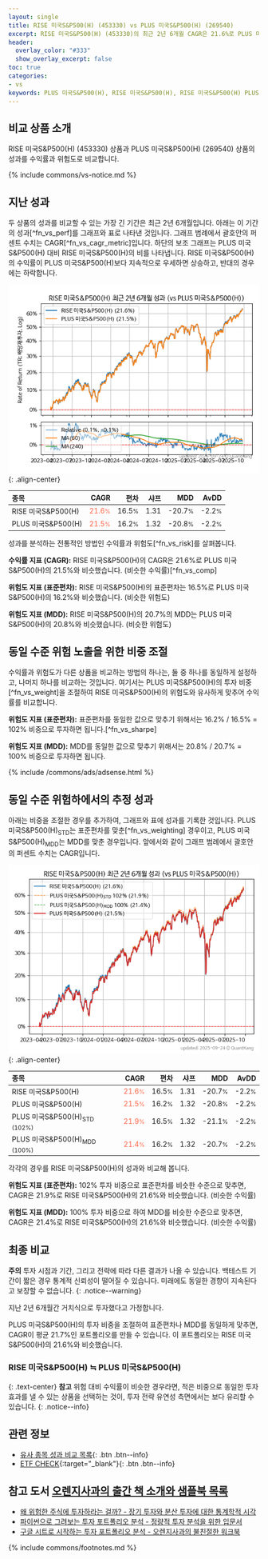 ```yaml
---
layout: single
title: RISE 미국S&P500(H) (453330) vs PLUS 미국S&P500(H) (269540)
excerpt: RISE 미국S&P500(H) (453330)의 최근 2년 6개월 CAGR은 21.6%로 PLUS 미국S&P500(H) (269540)의 21.5%와 비슷했습니다.
header:
  overlay_color: "#333"
  show_overlay_excerpt: false
toc: true
categories:
- vs
keywords: PLUS 미국S&P500(H), RISE 미국S&P500(H), RISE 미국S&P500(H) PLUS 미국S&P500(H) 비교, 453330, 269540, 453330 453330 비교
---
```


## 비교 상품 소개


RISE 미국S&P500(H) (453330) 상품과 PLUS 미국S&P500(H) (269540) 상품의 성과를 수익률과 위험도로 비교합니다.





{% include commons/vs-notice.md %}

## 지난 성과

두 상품의 성과를 비교할 수 있는 가장 긴 기간은 최근 2년 6개월입니다. 아래는 이 기간의 성과[^fn_vs_perf]를 그래프와 표로 나타낸 것입니다.
그래프 범례에서 괄호안의 퍼센트 수치는 CAGR[^fn_vs_cagr_metric]입니다.
하단의 보조 그래프는 PLUS 미국S&P500(H) 대비 RISE 미국S&P500(H)의 비를 나타냅니다.
RISE 미국S&P500(H)의 수익률이 PLUS 미국S&P500(H)보다 지속적으로 우세하면 상승하고, 반대의 경우에는 하락합니다.

![RISE 미국S&P500(H)](/vs/images/453330-vs-269540_dual.png){: .align-center}

| **종목** | **CAGR** | **편차** | **샤프** | **MDD** | **AvDD** |
| :------------ | ------: | -----------: | -------: | ------: | -------: |
| RISE 미국S&P500(H) | <span style="color: tomato">21.6<small>%</small></span> | 16.5<small>%</small> | 1.31 | -20.7<small>%</small> | -2.2<small>%</small> |
| PLUS 미국S&P500(H) | <span style="color: tomato">21.5<small>%</small></span> | 16.2<small>%</small> | 1.32 | -20.8<small>%</small> | -2.2<small>%</small> |

<!-- more -->


성과를 분석하는 전통적인 방법인 수익률과 위험도[^fn_vs_risk]를 살펴봅니다.

**수익률 지표 (CAGR):** RISE 미국S&P500(H)의 CAGR은 21.6%로 PLUS 미국S&P500(H)의 21.5%와 비슷했습니다. (비슷한 수익률)[^fn_vs_comp]

**위험도 지표 (표준편차):** RISE 미국S&P500(H)의 표준편차는 16.5%로 PLUS 미국S&P500(H)의 16.2%와 비슷했습니다. (비슷한 위험도)

**위험도 지표 (MDD):** RISE 미국S&P500(H)의 20.7%의 MDD는 PLUS 미국S&P500(H)의 20.8%와 비슷했습니다. (비슷한 위험도)



## 동일 수준 위험 노출을 위한 비중 조절

수익률과 위험도가 다른 상품을 비교하는 방법의 하나는, 둘 중 하나를 동일하게 설정하고, 나머지 하나를 비교하는 것입니다.
여기서는 PLUS 미국S&P500(H)의 투자 비중[^fn_vs_weight]을 조절하여 RISE 미국S&P500(H)의 위험도와 유사하게 맞추어 수익률를 비교합니다.

**위험도 지표 (표준편차):** 표준편차를 동일한 값으로 맞추기 위해서는 16.2% / 16.5% = 102% 비중으로 투자하면 됩니다.[^fn_vs_sharpe]

**위험도 지표 (MDD):** MDD를 동일한 값으로 맞추기 위해서는 20.8% / 20.7% = 100% 비중으로 투자하면 됩니다.


{% include /commons/ads/adsense.html %}



## 동일 수준 위험하에서의 추정 성과

아래는 비중을 조절한 경우를 추가하여, 그래프와 표에 성과를 기록한 것입니다.
PLUS 미국S&P500(H)<sub>STD</sub>는 표준편차를 맞춘[^fn_vs_weighting] 경우이고, PLUS 미국S&P500(H)<sub>MDD</sub>는 MDD를 맞춘 경우입니다.
앞에서와 같이 그래프 범례에서 괄호안의 퍼센트 수치는 CAGR입니다.


![RISE 미국S&P500(H)](/vs/images/453330-vs-269540.png){: .align-center}



| **종목** | **CAGR** | **편차** | **샤프** | **MDD** | **AvDD** |
| :------------ | ------: | -----------: | -------: | ------: | -------: |
| RISE 미국S&P500(H) | <span style="color: tomato">21.6<small>%</small></span> | 16.5<small>%</small> | 1.31 | -20.7<small>%</small> | -2.2<small>%</small> |
| PLUS 미국S&P500(H) | <span style="color: tomato">21.5<small>%</small></span> | 16.2<small>%</small> | 1.32 | -20.8<small>%</small> | -2.2<small>%</small> |
| PLUS 미국S&P500(H)<sub>STD</sub> <small>(102%)</small> | <span style="color: tomato">21.9<small>%</small></span> | 16.5<small>%</small> | 1.32 | -21.1<small>%</small> | -2.2<small>%</small> |
| PLUS 미국S&P500(H)<sub>MDD</sub> <small>(100%)</small> | <span style="color: tomato">21.4<small>%</small></span> | 16.2<small>%</small> | 1.32 | -20.7<small>%</small> | -2.2<small>%</small> |



각각의 경우를 RISE 미국S&P500(H)의 성과와 비교해 봅니다.

**위험도 지표 (표준편차):** 102% 투자 비중으로 표준편차를 비슷한 수준으로 맞추면, CAGR은 21.9%로 RISE 미국S&P500(H)의 21.6%와 비슷했습니다. (비슷한 수익률)

**위험도 지표 (MDD):** 100% 투자 비중으로 하여 MDD를 비슷한 수준으로 맞추면, CAGR은 21.4%로 RISE 미국S&P500(H)의 21.6%와 비슷했습니다. (비슷한 수익률)




## 최종 비교

**주의** 투자 시점과 기간, 그리고 전략에 따라 다른 결과가 나올 수 있습니다. 백테스트 기간이 짧은 경우 통계적 신뢰성이 떨어질 수 있습니다. 미래에도 동일한 경향이 지속된다고 보장할 수 없습니다.
{: .notice--warning}

지난 2년 6개월간 거치식으로 투자했다고 가정합니다.

PLUS 미국S&P500(H)의 투자 비중을 조절하여 표준편차나 MDD를 동일하게 맞추면, CAGR이 평균 21.7%인 포트폴리오를 만들 수 있습니다.
이 포트폴리오는 RISE 미국S&P500(H)의 21.6%와 비슷했습니다.

### RISE 미국S&P500(H) ≒ PLUS 미국S&P500(H)
{: .text-center}
**참고** 위험 대비 수익률이 비슷한 경우라면, 적은 비중으로 동일한 투자 효과를 낼 수 있는 상품을 선택하는 것이, 투자 전략 유연성 측면에서는 보다 유리할 수 있습니다.
{: .notice--info}


## 관련 정보

- [유사 종목 성과 비교 목록](/vs/){: .btn .btn--info}
- [ETF CHECK](https://www.etfcheck.co.kr/mobile/etpitem/269540/compare?compCode%5B%5D=453330){:target="_blank"}{: .btn .btn--info}


## 참고 도서 [오렌지사과의 출간 책 소개와 샘플북 목록](https://kongdori.tistory.com/691)

- [왜 위험한 주식에 투자하라는 걸까? - 장기 투자와 분산 투자에 대한 통계학적 시각](https://kongdori.tistory.com/421)
- [파이썬으로 그려보는 투자 포트폴리오 분석  - 정량적 투자 분석을 위한 입문서](https://kongdori.tistory.com/643)
- [구글 시트로 시작하는 투자 포트폴리오 분석 - 오렌지사과의 불친절한 워크북](https://kongdori.tistory.com/449)

{% include commons/footnotes.md %}